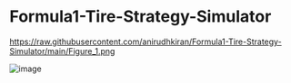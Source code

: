 # Formula1-Tire-Strategy-Simulator

https://raw.githubusercontent.com/anirudhkiran/Formula1-Tire-Strategy-Simulator/main/Figure_1.png

![image](https://github.com/user-attachments/assets/ee3e53cb-b098-419f-8e26-2f8bb6367438)

